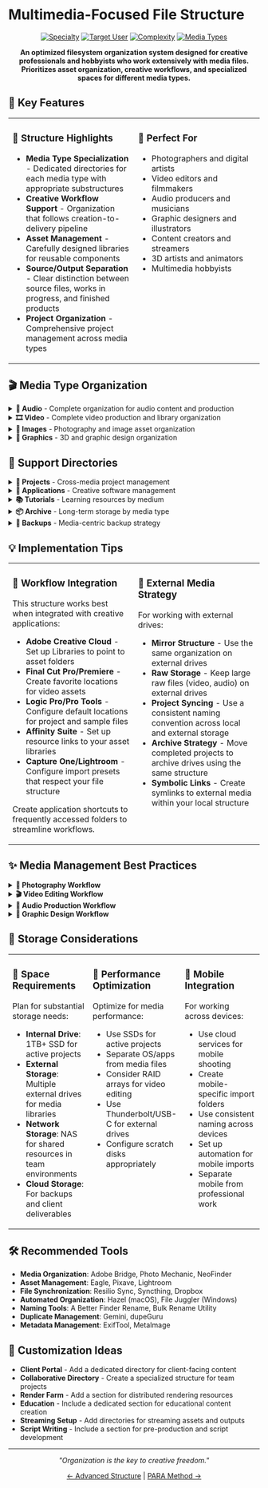 # Multimedia-Focused File Structure

<div align="center">
  
  [![Specialty](https://img.shields.io/badge/Specialty-Multimedia-brightgreen?style=for-the-badge)](https://github.com/username/filesystem-structures)
  [![Target User](https://img.shields.io/badge/For-Creatives-blue?style=for-the-badge)](https://github.com/username/filesystem-structures)
  [![Complexity](https://img.shields.io/badge/Complexity-Medium_High-orange?style=for-the-badge)](https://github.com/username/filesystem-structures)
  [![Media Types](https://img.shields.io/badge/Media-Audio_|_Video_|_Images_|_Graphics-purple?style=for-the-badge)](https://github.com/username/filesystem-structures)

  **An optimized filesystem organization system designed for creative professionals and hobbyists who work extensively with media files. Prioritizes asset organization, creative workflows, and specialized spaces for different media types.**
</div>

## 🌟 Key Features

<table>
  <tr>
    <td width="50%" valign="top">
      <h3>🧰 Structure Highlights</h3>
      <ul>
        <li><b>Media Type Specialization</b> - Dedicated directories for each media type with appropriate substructures</li>
        <li><b>Creative Workflow Support</b> - Organization that follows creation-to-delivery pipeline</li>
        <li><b>Asset Management</b> - Carefully designed libraries for reusable components</li>
        <li><b>Source/Output Separation</b> - Clear distinction between source files, works in progress, and finished products</li>
        <li><b>Project Organization</b> - Comprehensive project management across media types</li>
      </ul>
    </td>
    <td width="50%" valign="top">
      <h3>🎯 Perfect For</h3>
      <ul>
        <li>Photographers and digital artists</li>
        <li>Video editors and filmmakers</li>
        <li>Audio producers and musicians</li>
        <li>Graphic designers and illustrators</li>
        <li>Content creators and streamers</li>
        <li>3D artists and animators</li>
        <li>Multimedia hobbyists</li>
      </ul>
    </td>
  </tr>
</table>

## 🎬 Media Type Organization

<details>
<summary><b>🎵 Audio</b> - Complete organization for audio content and production</summary>
<ul>
  <li><b>Music</b> - Music library organization
    <ul>
      <li><b>Albums</b> - Complete albums</li>
      <li><b>Singles</b> - Individual tracks</li>
      <li><b>Playlists</b> - Organized playlists</li>
      <li><b>Artists</b> - Artist-focused organization</li>
      <li><b>Genres</b> - Genre-based organization</li>
    </ul>
  </li>
  <li><b>Production</b> - Audio production workspace
    <ul>
      <li><b>Projects</b> - DAW projects</li>
      <li><b>Samples</b> - Audio samples library</li>
      <li><b>Stems</b> - Isolated audio tracks</li>
      <li><b>Presets</b> - Instrument and effect presets</li>
      <li><b>Renders</b> - Audio renders and exports</li>
      <li><b>Backup</b> - Production backups</li>
    </ul>
  </li>
  <li><b>Sound Effects</b> - SFX library
    <ul>
      <li><b>Ambience</b> - Ambient sound effects</li>
      <li><b>Foley</b> - Foley sound effects</li>
      <li><b>UI</b> - Interface sound effects</li>
      <li><b>Musical</b> - Musical sound effects</li>
      <li><b>Nature</b> - Nature sound effects</li>
    </ul>
  </li>
  <li><b>Podcasts</b> - Podcast organization
    <ul>
      <li><b>Educational</b> - Educational podcasts</li>
      <li><b>Entertainment</b> - Entertainment podcasts</li>
      <li><b>News</b> - News podcasts</li>
      <li><b>Personal</b> - Personal podcast library</li>
      <li><b>Projects</b> - Podcast production projects</li>
    </ul>
  </li>
  <li><b>Recordings</b> - Audio recordings
    <ul>
      <li><b>Voice</b> - Voice recordings</li>
      <li><b>Field</b> - Field recordings</li>
      <li><b>Interviews</b> - Interview recordings</li>
      <li><b>Meetings</b> - Meeting recordings</li>
      <li><b>Notes</b> - Audio notes</li>
    </ul>
  </li>
</ul>
</details>

<details>
<summary><b>🎞️ Video</b> - Complete video production and library organization</summary>
<ul>
  <li><b>Projects</b> - Video editing projects
    <ul>
      <li><b>Active</b> - Currently active projects</li>
      <li><b>Completed</b> - Completed projects</li>
      <li><b>Archive</b> - Archived projects</li>
      <li><b>Clients</b> - Client projects</li>
      <li><b>Personal</b> - Personal projects</li>
    </ul>
  </li>
  <li><b>Source</b> - Source footage
    <ul>
      <li><b>Raw Footage</b> - Unedited camera footage</li>
      <li><b>B Roll</b> - Supplementary footage</li>
      <li><b>Stock</b> - Stock video</li>
      <li><b>Timelapses</b> - Timelapse footage</li>
      <li><b>Screen Recordings</b> - Screen capture footage</li>
    </ul>
  </li>
  <li><b>Assets</b> - Video production assets
    <ul>
      <li><b>Motion Graphics</b> - Motion graphic elements</li>
      <li><b>Lower Thirds</b> - Lower third graphics</li>
      <li><b>Transitions</b> - Video transitions</li>
      <li><b>Title Cards</b> - Title templates</li>
      <li><b>Sound Effects</b> - Video-specific sound effects</li>
      <li><b>Music</b> - Video production music</li>
    </ul>
  </li>
  <li><b>Exports</b> - Video export organization
    <ul>
      <li><b>High Quality</b> - High-resolution exports</li>
      <li><b>Web Optimized</b> - Compressed web versions</li>
      <li><b>Social Media</b> - Social media optimized exports</li>
      <li><b>Client Deliverables</b> - Files for clients</li>
      <li><b>Drafts</b> - Draft exports</li>
      <li><b>Clips</b> - Short clip exports</li>
    </ul>
  </li>
  <li><b>Media</b> - Video library
    <ul>
      <li><b>Movies</b> - Feature films</li>
      <li><b>TV Shows</b> - Television series</li>
      <li><b>Tutorials</b> - Educational videos</li>
      <li><b>Purchased</b> - Purchased video content</li>
      <li><b>Documentaries</b> - Documentary films</li>
    </ul>
  </li>
</ul>
</details>

<details>
<summary><b>📸 Images</b> - Photography and image asset organization</summary>
<ul>
  <li><b>Photography</b> - Photography workflow
    <ul>
      <li><b>Raw</b> - Raw/original photos</li>
      <li><b>Edited</b> - Edited photos</li>
      <li><b>Exported</b> - Export/delivery files</li>
      <li><b>Projects</b> - Photography projects</li>
      <li><b>Personal</b> - Personal photography</li>
      <li><b>Client</b> - Client photography</li>
    </ul>
  </li>
  <li><b>Graphics</b> - Graphic design assets
    <ul>
      <li><b>Vectors</b> - Vector graphics</li>
      <li><b>Icons</b> - Icon collections</li>
      <li><b>UI Elements</b> - User interface elements</li>
      <li><b>Logos</b> - Logo files</li>
      <li><b>Mockups</b> - Design mockups</li>
      <li><b>Templates</b> - Reusable templates</li>
    </ul>
  </li>
  <li><b>Stock</b> - Stock image library
    <ul>
      <li><b>Photography</b> - Stock photos</li>
      <li><b>Illustrations</b> - Stock illustrations</li>
      <li><b>Textures</b> - Texture images</li>
      <li><b>Backgrounds</b> - Background images</li>
      <li><b>Icons</b> - Stock icons</li>
      <li><b>Mockups</b> - Stock mockups</li>
    </ul>
  </li>
  <li><b>Projects</b> - Image-based projects
    <ul>
      <li><b>Client</b> - Client projects</li>
      <li><b>Personal</b> - Personal projects</li>
      <li><b>Archive</b> - Archived projects</li>
      <li><b>WIP</b> - Works in progress</li>
      <li><b>Collaborative</b> - Collaborative projects</li>
    </ul>
  </li>
</ul>
</details>

<details>
<summary><b>🎨 Graphics</b> - 3D and graphic design organization</summary>
<ul>
  <li><b>3D</b> - 3D design and modeling
    <ul>
      <li><b>Models</b> - 3D models</li>
      <li><b>Textures</b> - 3D textures</li>
      <li><b>Projects</b> - 3D projects</li>
      <li><b>Renders</b> - Rendered outputs</li>
      <li><b>References</b> - Reference materials</li>
      <li><b>Assets</b> - 3D assets</li>
    </ul>
  </li>
  <li><b>Design</b> - Design projects
    <ul>
      <li><b>Branding</b> - Branding projects</li>
      <li><b>Web</b> - Web design</li>
      <li><b>Print</b> - Print design</li>
      <li><b>Packaging</b> - Packaging design</li>
      <li><b>UI UX</b> - User interface/experience design</li>
      <li><b>Illustrations</b> - Illustration projects</li>
    </ul>
  </li>
  <li><b>Assets</b> - Design assets
    <ul>
      <li><b>Fonts</b> - Font library</li>
      <li><b>Brushes</b> - Brush collections</li>
      <li><b>Patterns</b> - Pattern library</li>
      <li><b>Textures</b> - Texture library</li>
      <li><b>Templates</b> - Design templates</li>
      <li><b>Plugins</b> - Design software plugins</li>
    </ul>
  </li>
</ul>
</details>

## 📂 Support Directories

<details>
<summary><b>📁 Projects</b> - Cross-media project management</summary>
<ul>
  <li><b>Current</b> - Active projects
    <ul>
      <li><b>Client</b> - Client projects</li>
      <li><b>Personal</b> - Personal projects</li>
      <li><b>Collaborative</b> - Team projects</li>
      <li><b>Experimental</b> - Experimental projects</li>
      <li><b>Learning</b> - Learning projects</li>
    </ul>
  </li>
  <li><b>Archive</b> - Completed projects
    <ul>
      <li><b>2022</b> - 2022 projects</li>
      <li><b>2023</b> - 2023 projects</li>
      <li><b>2024</b> - 2024 projects</li>
      <li><b>Client</b> - Archived client projects</li>
      <li><b>Personal</b> - Archived personal projects</li>
    </ul>
  </li>
  <li><b>Resources</b> - Project resources
    <ul>
      <li><b>Stock</b> - Stock resources</li>
      <li><b>Templates</b> - Project templates</li>
      <li><b>References</b> - Reference materials</li>
      <li><b>Samples</b> - Sample files</li>
      <li><b>Fonts</b> - Project fonts</li>
    </ul>
  </li>
</ul>
</details>

<details>
<summary><b>🔧 Applications</b> - Creative software management</summary>
<ul>
  <li><b>Adobe</b> - Adobe Creative Cloud applications</li>
  <li><b>Audio</b> - Audio production software</li>
  <li><b>Video</b> - Video editing software</li>
  <li><b>Graphics</b> - Graphic design software</li>
  <li><b>3D</b> - 3D modeling and animation software</li>
  <li><b>Utilities</b> - Utility software for creative work</li>
</ul>
</details>

<details>
<summary><b>📚 Tutorials</b> - Learning resources by medium</summary>
<ul>
  <li><b>Video</b> - Video production tutorials</li>
  <li><b>Audio</b> - Audio production tutorials</li>
  <li><b>Photography</b> - Photography tutorials</li>
  <li><b>Graphics</b> - Graphic design tutorials</li>
  <li><b>3D</b> - 3D design tutorials</li>
  <li><b>Software</b> - Software-specific tutorials</li>
</ul>
</details>

<details>
<summary><b>📦 Archive</b> - Long-term storage by media type</summary>
<ul>
  <li><b>Audio</b> - Archived audio projects and files</li>
  <li><b>Video</b> - Archived video projects and files</li>
  <li><b>Images</b> - Archived image projects and files</li>
  <li><b>Graphics</b> - Archived graphic design projects and files</li>
  <li><b>Projects</b> - Archived cross-media projects</li>
</ul>
</details>

<details>
<summary><b>💾 Backups</b> - Media-centric backup strategy</summary>
<ul>
  <li><b>Projects</b> - Project backups</li>
  <li><b>Libraries</b> - Asset library backups</li>
  <li><b>Work In Progress</b> - WIP backups</li>
  <li><b>Applications</b> - Application settings backups</li>
  <li><b>System</b> - System backups</li>
</ul>
</details>

## 💡 Implementation Tips

<table>
  <tr>
    <td width="50%" valign="top">
      <h3>🔄 Workflow Integration</h3>
      <p>This structure works best when integrated with creative applications:</p>
      <ul>
        <li><b>Adobe Creative Cloud</b> - Set up Libraries to point to asset folders</li>
        <li><b>Final Cut Pro/Premiere</b> - Create favorite locations for video assets</li>
        <li><b>Logic Pro/Pro Tools</b> - Configure default locations for project and sample files</li>
        <li><b>Affinity Suite</b> - Set up resource links to your asset libraries</li>
        <li><b>Capture One/Lightroom</b> - Configure import presets that respect your file structure</li>
      </ul>
      <p>Create application shortcuts to frequently accessed folders to streamline workflows.</p>
    </td>
    <td width="50%" valign="top">
      <h3>📁 External Media Strategy</h3>
      <p>For working with external drives:</p>
      <ul>
        <li><b>Mirror Structure</b> - Use the same organization on external drives</li>
        <li><b>Raw Storage</b> - Keep large raw files (video, audio) on external drives</li>
        <li><b>Project Syncing</b> - Use a consistent naming convention across local and external storage</li>
        <li><b>Archive Strategy</b> - Move completed projects to archive drives using the same structure</li>
        <li><b>Symbolic Links</b> - Create symlinks to external media within your local structure</li>
      </ul>
    </td>
  </tr>
</table>

## ✨ Media Management Best Practices

<details>
<summary><b>📸 Photography Workflow</b></summary>
<p>Recommended workflow for photography:</p>
<ol>
  <li>Import raw images to <code>Images/Photography/Raw/[Date]_[Event]</code></li>
  <li>Edit photos in your preferred editor</li>
  <li>Save working files to <code>Images/Photography/Edited/[Date]_[Event]</code></li>
  <li>Export finished images to <code>Images/Photography/Exported/[Date]_[Event]</code></li>
  <li>For project-based work, save project files to <code>Images/Photography/Projects/[Project_Name]</code></li>
  <li>Archive older projects to <code>Archive/Images/Photography/[Year]/[Project_Name]</code></li>
</ol>
</details>

<details>
<summary><b>🎬 Video Editing Workflow</b></summary>
<p>Recommended workflow for video projects:</p>
<ol>
  <li>Store raw footage in <code>Video/Source/Raw Footage/[Project_Name]</code></li>
  <li>Create project file in <code>Video/Projects/Active/[Project_Name]</code></li>
  <li>Save project assets in <code>Video/Assets/[Asset_Type]/[Project_Name]</code> or use shared assets</li>
  <li>Export drafts to <code>Video/Exports/Drafts/[Project_Name]</code></li>
  <li>Save final exports to <code>Video/Exports/[Appropriate_Category]/[Project_Name]</code></li>
  <li>When complete, move project to <code>Video/Projects/Completed/[Project_Name]</code></li>
  <li>After 6-12 months, archive to <code>Archive/Video/Projects/[Year]/[Project_Name]</code></li>
</ol>
</details>

<details>
<summary><b>🎵 Audio Production Workflow</b></summary>
<p>Recommended workflow for audio production:</p>
<ol>
  <li>Create project in <code>Audio/Production/Projects/[Project_Name]</code></li>
  <li>Organize samples in <code>Audio/Production/Samples/[Category]</code></li>
  <li>Save stems and track exports in <code>Audio/Production/Stems/[Project_Name]</code></li>
  <li>Store final renders in <code>Audio/Production/Renders/[Project_Name]</code></li>
  <li>Create regular backups to <code>Backups/Projects/Audio/[Project_Name]</code></li>
  <li>Archive completed projects to <code>Archive/Audio/Projects/[Year]/[Project_Name]</code></li>
</ol>
</details>

<details>
<summary><b>🎨 Graphic Design Workflow</b></summary>
<p>Recommended workflow for graphic design:</p>
<ol>
  <li>Create project folder in <code>Graphics/Design/[Category]/[Project_Name]</code></li>
  <li>Store shared assets in <code>Graphics/Assets/[Asset_Type]</code></li>
  <li>Save working files with version numbers <code>[Project_Name]_v01.ext</code></li>
  <li>Create client deliverables in a <code>Deliverables</code> subfolder within the project</li>
  <li>Archive completed projects to <code>Archive/Graphics/[Year]/[Project_Name]</code></li>
</ol>
</details>

## 🔄 Storage Considerations

<table>
  <tr>
    <td width="33%" valign="top">
      <h3>💽 Space Requirements</h3>
      <p>Plan for substantial storage needs:</p>
      <ul>
        <li><b>Internal Drive</b>: 1TB+ SSD for active projects</li>
        <li><b>External Storage</b>: Multiple external drives for media libraries</li>
        <li><b>Network Storage</b>: NAS for shared resources in team environments</li>
        <li><b>Cloud Storage</b>: For backups and client deliverables</li>
      </ul>
    </td>
    <td width="33%" valign="top">
      <h3>🚀 Performance Optimization</h3>
      <p>Optimize for media performance:</p>
      <ul>
        <li>Use SSDs for active projects</li>
        <li>Separate OS/apps from media files</li>
        <li>Consider RAID arrays for video editing</li>
        <li>Use Thunderbolt/USB-C for external drives</li>
        <li>Configure scratch disks appropriately</li>
      </ul>
    </td>
    <td width="33%" valign="top">
      <h3>📱 Mobile Integration</h3>
      <p>For working across devices:</p>
      <ul>
        <li>Use cloud services for mobile shooting</li>
        <li>Create mobile-specific import folders</li>
        <li>Use consistent naming across devices</li>
        <li>Set up automation for mobile imports</li>
        <li>Separate mobile from professional work</li>
      </ul>
    </td>
  </tr>
</table>

## 🛠️ Recommended Tools

- **Media Organization**: Adobe Bridge, Photo Mechanic, NeoFinder
- **Asset Management**: Eagle, Pixave, Lightroom
- **File Synchronization**: Resilio Sync, Syncthing, Dropbox
- **Automated Organization**: Hazel (macOS), File Juggler (Windows)
- **Naming Tools**: A Better Finder Rename, Bulk Rename Utility
- **Duplicate Management**: Gemini, dupeGuru
- **Metadata Management**: ExifTool, MetaImage

## 📝 Customization Ideas

- **Client Portal** - Add a dedicated directory for client-facing content
- **Collaborative Directory** - Create a specialized structure for team projects
- **Render Farm** - Add a section for distributed rendering resources
- **Education** - Include a dedicated section for educational content creation
- **Streaming Setup** - Add directories for streaming assets and outputs
- **Script Writing** - Include a section for pre-production and script development

---

<div align="center">
  <p><i>"Organization is the key to creative freedom."</i></p>
  <p><a href="../Structure%203%20-%20Advanced">← Advanced Structure</a> | <a href="../Structure%205%20-%20PARA%20Method">PARA Method →</a></p>
</div>
